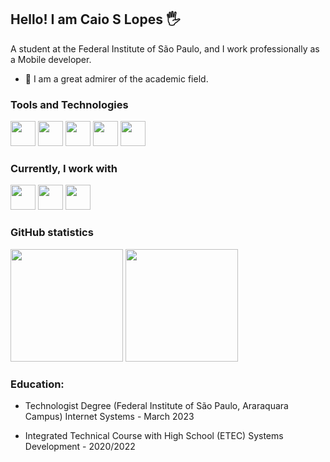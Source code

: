 ## Hello! I am Caio S Lopes 🖐️

A student at the Federal Institute of São Paulo, and I work professionally as a Mobile developer.

- :blue_book: I am a great admirer of the academic field.

### Tools and Technologies
<div>
  <img src="https://cdn.jsdelivr.net/gh/devicons/devicon@latest/icons/git/git-original.svg" width="40" height="40" />
  <img src="https://cdn.jsdelivr.net/gh/devicons/devicon@latest/icons/java/java-original.svg" width="40" height="40" />
  <img src="https://cdn.jsdelivr.net/gh/devicons/devicon@latest/icons/c/c-original.svg" width="40" height="40" />
  <img src="https://cdn.jsdelivr.net/gh/devicons/devicon@latest/icons/javascript/javascript-plain.svg" width="40" height="40" />
  <img src="https://cdn.jsdelivr.net/gh/devicons/devicon@latest/icons/typescript/typescript-original.svg" width="40" height="40" />
</div>

### Currently, I work with
<div>
  <img src="https://cdn.jsdelivr.net/gh/devicons/devicon@latest/icons/react/react-original-wordmark.svg" width="40" height="40" />
  <img src="https://cdn.jsdelivr.net/gh/devicons/devicon@latest/icons/nextjs/nextjs-original.svg" width="40" height="40" />
  <img src="https://cdn.jsdelivr.net/gh/devicons/devicon@latest/icons/typescript/typescript-original.svg" width="40" height="40" />
</div>

### GitHub statistics
<div>
  <img loading="lazy" height="180em" src="https://github-readme-stats.vercel.app/api/top-langs/?username=caioslopes&layout=compact&langs_count=7&theme=radical&hide_progress=true&hide=php,Hack,CMake"/>
    <img loading="laze" height="180em" src="https://github-readme-stats.vercel.app/api?username=caioslopes&show_icons=true&theme=radical">
</div>

### Education:

- Technologist Degree (Federal Institute of São Paulo, Araraquara Campus)
Internet Systems - March 2023

- Integrated Technical Course with High School (ETEC)
Systems Development - 2020/2022
